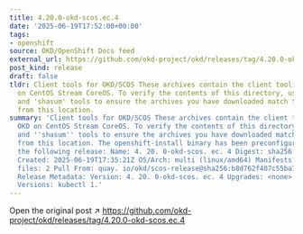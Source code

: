 ```yaml
---
title: 4.20.0-okd-scos.ec.4
date: '2025-06-19T17:52:00+00:00'
tags:
- openshift
source: OKD/OpenShift Docs feed
external_url: https://github.com/okd-project/okd/releases/tag/4.20.0-okd-scos.ec.4
post_kind: release
draft: false
tldr: Client tools for OKD/SCOS These archives contain the client tooling for OKD
  on CentOS Stream CoreOS. To verify the contents of this directory, use the 'gpg'
  and 'shasum' tools to ensure the archives you have downloaded match those published
  from this location.
summary: 'Client tools for OKD/SCOS These archives contain the client tooling for
  OKD on CentOS Stream CoreOS. To verify the contents of this directory, use the ''gpg''
  and ''shasum'' tools to ensure the archives you have downloaded match those published
  from this location. The openshift-install binary has been preconfigured to install
  the following release: Name: 4. 20. 0-okd-scos. ec. 4 Digest: sha256:b8d762f407c55ba15f21e65a73edd7f818c2b3cd10f39144a87263cfe676c83d
  Created: 2025-06-19T17:35:21Z OS/Arch: multi (linux/amd64) Manifests: 777 Metadata
  files: 2 Pull From: quay. io/okd/scos-release@sha256:b8d762f407c55ba15f21e65a73edd7f818c2b3cd10f39144a87263cfe676c83d
  Release Metadata: Version: 4. 20. 0-okd-scos. ec. 4 Upgrades: <none> Metadata: Component
  Versions: kubectl 1.'
---
```

Open the original post ↗ https://github.com/okd-project/okd/releases/tag/4.20.0-okd-scos.ec.4

